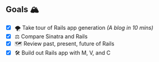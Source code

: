 ## Goals 🏔

- [x] 🌪 Take tour of Rails app generation _(A blog in 10 mins)_
- [x] ⚖️ Compare Sinatra and Rails
- [x] 🗺 Review past, present, future of Rails
- [x] 🛠 Build out Rails app with M, V, and C
